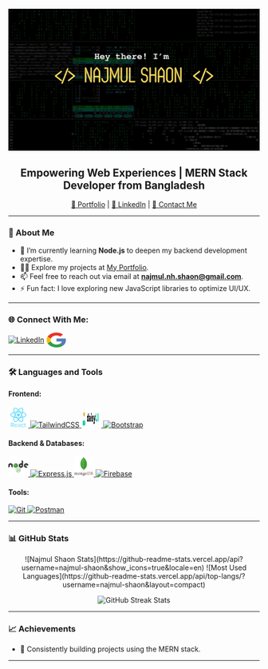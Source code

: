 ![Welcome Banner](https://github.com/Najmul-Shaon/Najmul-Shaon/blob/main/Black%20Yellow%20Futuristic%20Welcome%20To%20Video%20YouTube%20Intro.jpg)

<h2 align="center">Empowering Web Experiences | MERN Stack Developer from Bangladesh</h2>

<p align="center">
  <a href="https://najmul-shaon.github.io/portfolio/">🔗 Portfolio</a> | 
  <a href="https://linkedin.com/in/najmul-hasan-75a096205">💼 LinkedIn</a> | 
  <a href="mailto:najmul.nh.shaon@gmail.com">📧 Contact Me</a>
</p>

---

### 👋 About Me
- 🌱 I’m currently learning **Node.js** to deepen my backend development expertise.
- 👨‍💻 Explore my projects at [My Portfolio](https://najmul-shaon.github.io/portfolio/).
- 📫 Feel free to reach out via email at **najmul.nh.shaon@gmail.com**.
- ⚡ Fun fact: I love exploring new JavaScript libraries to optimize UI/UX.

---

### 🌐 Connect With Me:
<p align="left">
  <a href="https://linkedin.com/in/najmul-hasan-75a096205" target="_blank"><img align="center" src="https://raw.githubusercontent.com/rahuldkjain/github-profile-readme-generator/master/src/images/icons/Social/linked-in-alt.svg" alt="LinkedIn" height="30" width="40" /></a>
  <a href="mailto:najmul.nh.shaon@gmail.com" target="_blank"><img align="center" src="https://raw.githubusercontent.com/devicons/devicon/master/icons/google/google-original.svg" alt="Email" height="30" width="40" /></a>
</p>

---

### 🛠️ Languages and Tools
#### Frontend:
<p align="left">
  <a href="https://reactjs.org/" target="_blank" rel="noreferrer"> 
    <img src="https://raw.githubusercontent.com/devicons/devicon/master/icons/react/react-original-wordmark.svg" alt="React" width="40" height="40"/> 
  </a>
  <a href="https://tailwindcss.com/" target="_blank" rel="noreferrer"> 
    <img src="https://www.vectorlogo.zone/logos/tailwindcss/tailwindcss-icon.svg" alt="TailwindCSS" width="40" height="40"/> 
  </a>
  <a href="https://daisyui.com/" target="_blank" rel="noreferrer"> 
    <img src="https://github.com/Najmul-Shaon/Najmul-Shaon/blob/main/daisyui-logotype.svg" alt="DaisyUI" width="40" height="40"/> 
  </a>
  <a href="https://getbootstrap.com" target="_blank" rel="noreferrer"> 
    <img src="https://upload.wikimedia.org/wikipedia/commons/b/b2/Bootstrap_logo.svg" alt="Bootstrap" width="40" height="40"/> 
  </a>
</p>



#### Backend & Databases:
<p align="left">
  <a href="https://nodejs.org" target="_blank" rel="noreferrer"> 
    <img src="https://raw.githubusercontent.com/devicons/devicon/master/icons/nodejs/nodejs-original-wordmark.svg" alt="Node.js" width="40" height="40"/> 
  </a>
  <a href="https://expressjs.com" target="_blank" rel="noreferrer"> 
    <img src="https://upload.wikimedia.org/wikipedia/commons/6/64/Expressjs.png" alt="Express.js" width="40" height="40"/> 
  </a>
  <a href="https://www.mongodb.com/" target="_blank" rel="noreferrer"> 
    <img src="https://raw.githubusercontent.com/devicons/devicon/master/icons/mongodb/mongodb-original-wordmark.svg" alt="MongoDB" width="40" height="40"/> 
  </a>
  <a href="https://firebase.google.com/" target="_blank" rel="noreferrer"> 
    <img src="https://www.vectorlogo.zone/logos/firebase/firebase-icon.svg" alt="Firebase" width="40" height="40"/> 
  </a>
</p>

#### Tools:
<p align="left">
  <a href="https://git-scm.com/" target="_blank" rel="noreferrer"> 
    <img src="https://www.vectorlogo.zone/logos/git-scm/git-scm-icon.svg" alt="Git" width="40" height="40"/> 
  </a>
  <a href="https://postman.com" target="_blank" rel="noreferrer"> 
    <img src="https://www.vectorlogo.zone/logos/getpostman/getpostman-icon.svg" alt="Postman" width="40" height="40"/> 
  </a>
</p>

---

### 📊 GitHub Stats
<div align="center">
  <!-- Stats and Most Used Languages in One Line -->
  ![Najmul Shaon Stats](https://github-readme-stats.vercel.app/api?username=najmul-shaon&show_icons=true&locale=en)  
  ![Most Used Languages](https://github-readme-stats.vercel.app/api/top-langs/?username=najmul-shaon&layout=compact)

  <!-- Contributions and Streak on One Line (Span 2 Columns) -->
  ![GitHub Streak Stats](https://github-readme-streak-stats.herokuapp.com/?user=najmul-shaon)
</div>


---

### 📈 Achievements
- 🎯 Consistently building projects using the MERN stack.

---

